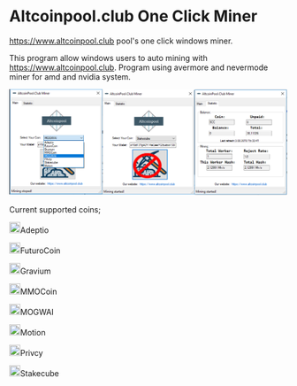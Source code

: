 # Altcoinpool.club One Click Miner
https://www.altcoinpool.club pool's one click windows miner.


This program allow windows users to auto mining with https://www.altcoinpool.club.
Program using avermore and nevermode miner for amd and nvidia system.


![Screenshot](https://raw.githubusercontent.com/CyberSensei1/AltcoinpoolClub_OneClick/master/oneclick.png)



Current supported coins;

<img src="https://altcoinpool.club/images/coin-2008.png" height="20" width="20">Adeptio

<img src="https://altcoinpool.club/images/coin-2011.png" height="20" width="20">FuturoCoin

<img src="https://altcoinpool.club/images/coin-2016.png" height="20" width="20">Gravium

<img src="https://altcoinpool.club/images/coin-2062.png" height="20" width="20">MMOCoin

<img src="https://altcoinpool.club/images/coin-2007.png" height="20" width="20">MOGWAI

<img src="https://altcoinpool.club/images/coin-1433.png" height="20" width="20">Motion

<img src="https://altcoinpool.club/images/coin-2010.png" height="20" width="20">Privcy

<img src="https://altcoinpool.club/images/coin-2065.png" height="20" width="20">Stakecube
